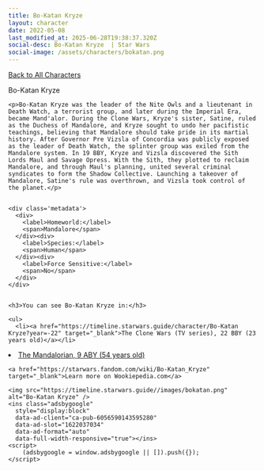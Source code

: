 ```yaml
---
title: Bo-Katan Kryze
layout: character
date: 2022-05-08
last_modified_at: 2025-06-28T19:38:37.320Z
social-desc: Bo-Katan Kryze  | Star Wars
social-image: /assets/characters/bokatan.png
---
```

<a href="/character" class="smaller">Back to All Characters</a>

<div class="character-profile container">
  <div class="col-10">
    <p>
    Bo-Katan Kryze             
    </p>

    <p>Bo-Katan Kryze was the leader of the Nite Owls and a lieutenant in Death Watch, a terrorist group, and later during the Imperial Era, became Mand'alor. During the Clone Wars, Kryze's sister, Satine, ruled as the Duchess of Mandalore, and Kryze sought to undo her pacifistic teachings, believing that Mandalore should take pride in its martial history. After Governor Pre Vizsla of Concordia was publicly exposed as the leader of Death Watch, the splinter group was exiled from the Mandalore system. In 19 BBY, Kryze and Vizsla discovered the Sith Lords Maul and Savage Opress. With the Sith, they plotted to reclaim Mandalore, and through Maul's planning, united several criminal syndicates to form the Shadow Collective. Launching a takeover of Mandalore, Satine's rule was overthrown, and Vizsla took control of the planet.</p>


    <div class='metadata'>
      <div>
        <label>Homeworld:</label>
        <span>Mandalore</span>
      </div><div>
        <label>Species:</label>
        <span>Human</span>
      </div><div>
        <label>Force Sensitive:</label>
        <span>No</span>
      </div>
    </div>


    <h3>You can see Bo-Katan Kryze in:</h3>

    <ul>
      <li><a href="https://timeline.starwars.guide/character/Bo-Katan Kryze?year=-22" target="_blank">The Clone Wars (TV series), 22 BBY (23 years old)</a></li>
  <li><a href="https://timeline.starwars.guide/character/Bo-Katan Kryze?year=9" target="_blank">The Mandalorian, 9 ABY (54 years old)</a></li>
    </ul>

    <a href="https://starwars.fandom.com/wiki/Bo-Katan_Kryze" target="_blank">Learn more on Wookiepedia.com</a>
  </div>
  <div class="character_image col-2">
    
    <img src="https://timeline.starwars.guide//images/bokatan.png" alt="Bo-Katan Kryze" />
    <ins class="adsbygoogle"
      style="display:block"
      data-ad-client="ca-pub-6056590143595280"
      data-ad-slot="1622037034"
      data-ad-format="auto"
      data-full-width-responsive="true"></ins>
    <script>
        (adsbygoogle = window.adsbygoogle || []).push({});
    </script>
  </div>
</div>
